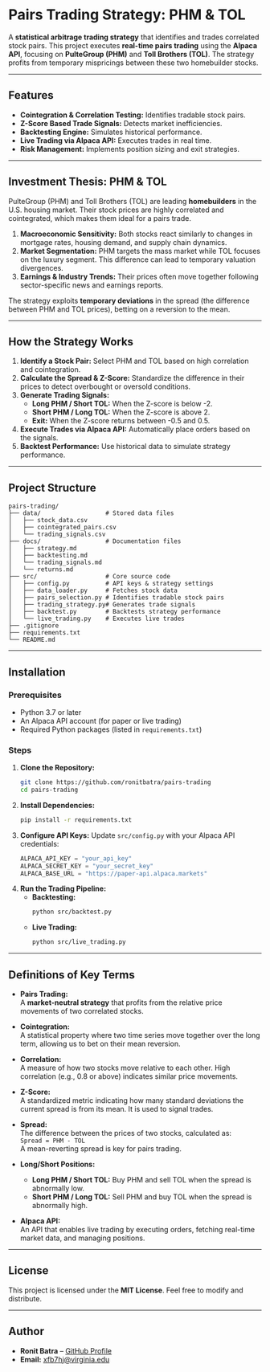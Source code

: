 # Pairs Trading Strategy: PHM & TOL

A **statistical arbitrage trading strategy** that identifies and trades correlated stock pairs. This project executes **real-time pairs trading** using the **Alpaca API**, focusing on **PulteGroup (PHM)** and **Toll Brothers (TOL)**. The strategy profits from temporary mispricings between these two homebuilder stocks.

---

## Features
- **Cointegration & Correlation Testing:** Identifies tradable stock pairs.
- **Z-Score Based Trade Signals:** Detects market inefficiencies.
- **Backtesting Engine:** Simulates historical performance.
- **Live Trading via Alpaca API:** Executes trades in real time.
- **Risk Management:** Implements position sizing and exit strategies.

---

## Investment Thesis: PHM & TOL

PulteGroup (PHM) and Toll Brothers (TOL) are leading **homebuilders** in the U.S. housing market. Their stock prices are highly correlated and cointegrated, which makes them ideal for a pairs trade. 

1. **Macroeconomic Sensitivity:** Both stocks react similarly to changes in mortgage rates, housing demand, and supply chain dynamics.
2. **Market Segmentation:** PHM targets the mass market while TOL focuses on the luxury segment. This difference can lead to temporary valuation divergences.
3. **Earnings & Industry Trends:** Their prices often move together following sector-specific news and earnings reports.

The strategy exploits **temporary deviations** in the spread (the difference between PHM and TOL prices), betting on a reversion to the mean.

---

## How the Strategy Works
1. **Identify a Stock Pair:** Select PHM and TOL based on high correlation and cointegration.
2. **Calculate the Spread & Z-Score:** Standardize the difference in their prices to detect overbought or oversold conditions.
3. **Generate Trading Signals:**
   - **Long PHM / Short TOL:** When the Z-score is below -2.
   - **Short PHM / Long TOL:** When the Z-score is above 2.
   - **Exit:** When the Z-score returns between -0.5 and 0.5.
4. **Execute Trades via Alpaca API:** Automatically place orders based on the signals.
5. **Backtest Performance:** Use historical data to simulate strategy performance.

---

## Project Structure

```
pairs-trading/
├── data/                  # Stored data files
│   ├── stock_data.csv
│   ├── cointegrated_pairs.csv
│   └── trading_signals.csv
├── docs/                  # Documentation files
│   ├── strategy.md
│   ├── backtesting.md
│   └── trading_signals.md
│   └── returns.md
├── src/                   # Core source code
│   ├── config.py          # API keys & strategy settings
│   ├── data_loader.py     # Fetches stock data
│   ├── pairs_selection.py # Identifies tradable stock pairs
│   ├── trading_strategy.py# Generates trade signals
│   ├── backtest.py        # Backtests strategy performance
│   └── live_trading.py    # Executes live trades
├── .gitignore
├── requirements.txt
└── README.md
```

---

## Installation

### Prerequisites
- Python 3.7 or later
- An Alpaca API account (for paper or live trading)
- Required Python packages (listed in `requirements.txt`)

### Steps
1. **Clone the Repository:**
   ```sh
   git clone https://github.com/ronitbatra/pairs-trading
   cd pairs-trading
   ```
2. **Install Dependencies:**
   ```sh
   pip install -r requirements.txt
   ```
3. **Configure API Keys:**
   Update `src/config.py` with your Alpaca API credentials:
   ```python
   ALPACA_API_KEY = "your_api_key"
   ALPACA_SECRET_KEY = "your_secret_key"
   ALPACA_BASE_URL = "https://paper-api.alpaca.markets"
   ```
4. **Run the Trading Pipeline:**
   - **Backtesting:**
     ```sh
     python src/backtest.py
     ```
   - **Live Trading:**
     ```sh
     python src/live_trading.py
     ```

---

## Definitions of Key Terms

- **Pairs Trading:**  
  A **market-neutral strategy** that profits from the relative price movements of two correlated stocks.

- **Cointegration:**  
  A statistical property where two time series move together over the long term, allowing us to bet on their mean reversion.

- **Correlation:**  
  A measure of how two stocks move relative to each other. High correlation (e.g., 0.8 or above) indicates similar price movements.

- **Z-Score:**  
  A standardized metric indicating how many standard deviations the current spread is from its mean. It is used to signal trades.

- **Spread:**  
  The difference between the prices of two stocks, calculated as:  
  `Spread = PHM - TOL`  
  A mean-reverting spread is key for pairs trading.

- **Long/Short Positions:**  
  - **Long PHM / Short TOL:** Buy PHM and sell TOL when the spread is abnormally low.
  - **Short PHM / Long TOL:** Sell PHM and buy TOL when the spread is abnormally high.

- **Alpaca API:**  
  An API that enables live trading by executing orders, fetching real-time market data, and managing positions.

---

## License

This project is licensed under the **MIT License**. Feel free to modify and distribute.

---

## Author

- **Ronit Batra** – [GitHub Profile](https://github.com/ronitbatra)
- **Email:** xfb7hj@virginia.edu
